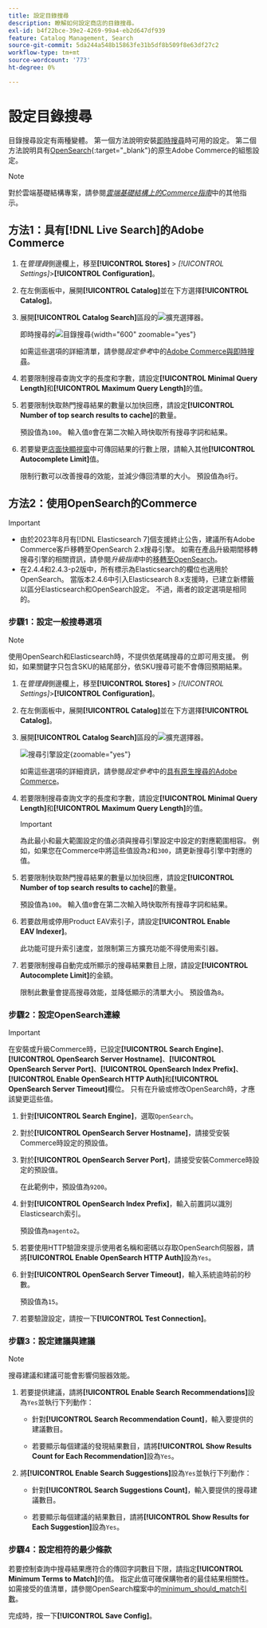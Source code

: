 ```yaml
---
title: 設定目錄搜尋
description: 瞭解如何設定商店的目錄搜尋。
exl-id: b4f22bce-39e2-4269-99a4-eb2d647df939
feature: Catalog Management, Search
source-git-commit: 5da244a548b15863fe31b5df8b509f8e63df27c2
workflow-type: tm+mt
source-wordcount: '773'
ht-degree: 0%

---
```


# 設定目錄搜尋

目錄搜尋設定有兩種變體。 第一個方法說明安裝[即時搜尋](https://experienceleague.adobe.com/docs/commerce/live-search/overview.html)時可用的設定。 第二個方法說明具有[OpenSearch](https://experienceleague.adobe.com/docs/commerce-operations/installation-guide/prerequisites/search-engine/overview.html){:target="_blank"}的原生Adobe Commerce的組態設定。

>[!NOTE]
>
>對於雲端基礎結構專案，請參閱&#x200B;[_雲端基礎結構上的Commerce指南_](https://experienceleague.adobe.com/en/docs/commerce-cloud-service/user-guide/configure/service/opensearch)中的其他指示。

## 方法1：具有[!DNL Live Search]的Adobe Commerce

1. 在&#x200B;_管理員_&#x200B;側邊欄上，移至&#x200B;**[!UICONTROL Stores]** > _[!UICONTROL Settings]_>**[!UICONTROL Configuration]**。

1. 在左側面板中，展開&#x200B;**[!UICONTROL Catalog]**&#x200B;並在下方選擇&#x200B;**[!UICONTROL Catalog]**。

1. 展開&#x200B;**[!UICONTROL Catalog Search]**&#x200B;區段的![擴充選擇器](../assets/icon-display-expand.png)。

   即時搜尋的![目錄搜尋](../configuration-reference/catalog/assets/catalog-search-live-search.png){width="600" zoomable="yes"}

   如需這些選項的詳細清單，請參閱&#x200B;_設定參考_&#x200B;中的[Adobe Commerce與即時搜尋](../configuration-reference/catalog/catalog.md#adobe-commerce-with-live-search)。

1. 若要限制搜尋查詢文字的長度和字數，請設定&#x200B;**[!UICONTROL Minimal Query Length]**&#x200B;和&#x200B;**[!UICONTROL Maximum Query Length]**&#x200B;的值。

1. 若要限制快取熱門搜尋結果的數量以加快回應，請設定&#x200B;**[!UICONTROL Number of top search results to cache]**&#x200B;的數量。

   預設值為`100`。 輸入值`0`會在第二次輸入時快取所有搜尋字詞和結果。

1. 若要變更[店面快顯視窗](https://experienceleague.adobe.com/docs/commerce/live-search/live-search-storefront/quick-tour.html)中可傳回結果的行數上限，請輸入其他&#x200B;**[!UICONTROL Autocomplete Limit]**&#x200B;值。

   限制行數可以改善搜尋的效能，並減少傳回清單的大小。 預設值為`8`行。

## 方法2：使用OpenSearch的Commerce

>[!IMPORTANT]
>
>- 由於2023年8月有[!DNL Elasticsearch 7]個支援終止公告，建議所有Adobe Commerce客戶移轉至OpenSearch 2.x搜尋引擎。 如需在產品升級期間移轉搜尋引擎的相關資訊，請參閱&#x200B;_升級指南_&#x200B;中的[移轉至OpenSearch](https://experienceleague.adobe.com/docs/commerce-operations/upgrade-guide/prepare/opensearch-migration.html)。
>- 在2.4.4和2.4.3-p2版中，所有標示為Elasticsearch的欄位也適用於OpenSearch。 當版本2.4.6中引入Elasticsearch 8.x支援時，已建立新標籤以區分Elasticsearch和OpenSearch設定。 不過，兩者的設定選項是相同的。

### 步驟1：設定一般搜尋選項

>[!NOTE]
>
>使用OpenSearch和Elasticsearch時，不提供依尾碼搜尋的立即可用支援。 例如，如果關鍵字只包含SKU的結尾部分，依SKU搜尋可能不會傳回預期結果。

1. 在&#x200B;_管理員_&#x200B;側邊欄上，移至&#x200B;**[!UICONTROL Stores]** > _[!UICONTROL Settings]_>**[!UICONTROL Configuration]**。

1. 在左側面板中，展開&#x200B;**[!UICONTROL Catalog]**&#x200B;並在下方選擇&#x200B;**[!UICONTROL Catalog]**。

1. 展開&#x200B;**[!UICONTROL Catalog Search]**&#x200B;區段的![擴充選擇器](../assets/icon-display-expand.png)。

   ![搜尋引擎設定](../configuration-reference/catalog/assets/catalog-search-opensearch.png){zoomable="yes"}

   如需這些選項的詳細資訊，請參閱&#x200B;_設定參考_&#x200B;中的[具有原生搜尋的Adobe Commerce](../configuration-reference/catalog/catalog.md#adobe-commerce-with-native-search)。

1. 若要限制搜尋查詢文字的長度和字數，請設定&#x200B;**[!UICONTROL Minimal Query Length]**&#x200B;和&#x200B;**[!UICONTROL Maximum Query Length]**&#x200B;的值。

   >[!IMPORTANT]
   >
   >為此最小和最大範圍設定的值必須與搜尋引擎設定中設定的對應範圍相容。 例如，如果您在Commerce中將這些值設為`2`和`300`，請更新搜尋引擎中對應的值。

1. 若要限制快取熱門搜尋結果的數量以加快回應，請設定&#x200B;**[!UICONTROL Number of top search results to cache]**&#x200B;的數量。

   預設值為`100`。 輸入值`0`會在第二次輸入時快取所有搜尋字詞和結果。

1. 若要啟用或停用Product EAV索引子，請設定&#x200B;**[!UICONTROL Enable EAV Indexer]**。

   此功能可提升索引速度，並限制第三方擴充功能不得使用索引器。

1. 若要限制搜尋自動完成所顯示的搜尋結果數目上限，請設定&#x200B;**[!UICONTROL Autocomplete Limit]**&#x200B;的金額。

   限制此數量會提高搜尋效能，並降低顯示的清單大小。 預設值為`8`。

### 步驟2：設定OpenSearch連線

>[!IMPORTANT]
>
>在安裝或升級Commerce時，已設定&#x200B;**[!UICONTROL Search Engine]**、**[!UICONTROL OpenSearch Server Hostname]**、**[!UICONTROL OpenSearch Server Port]**、**[!UICONTROL OpenSearch Index Prefix]**、**[!UICONTROL Enable OpenSearch HTTP Auth]**&#x200B;和&#x200B;**[!UICONTROL OpenSearch Server Timeout]**&#x200B;欄位。 只有在升級或修改OpenSearch時，才應該變更這些值。

1. 針對&#x200B;**[!UICONTROL Search Engine]**，選取`OpenSearch`。

1. 對於&#x200B;**[!UICONTROL OpenSearch Server Hostname]**，請接受安裝Commerce時設定的預設值。

1. 對於&#x200B;**[!UICONTROL OpenSearch Server Port]**，請接受安裝Commerce時設定的預設值。

   在此範例中，預設值為`9200`。

1. 針對&#x200B;**[!UICONTROL OpenSearch Index Prefix]**，輸入前置詞以識別Elasticsearch索引。

   預設值為`magento2`。

1. 若要使用HTTP驗證來提示使用者名稱和密碼以存取OpenSearch伺服器，請將&#x200B;**[!UICONTROL Enable OpenSearch HTTP Auth]**&#x200B;設為`Yes`。

1. 針對&#x200B;**[!UICONTROL OpenSearch Server Timeout]**，輸入系統逾時前的秒數。

   預設值為`15`。

1. 若要驗證設定，請按一下&#x200B;**[!UICONTROL Test Connection]**。

### 步驟3：設定建議與建議

>[!NOTE]
>
>搜尋建議和建議可能會影響伺服器效能。

1. 若要提供建議，請將&#x200B;**[!UICONTROL Enable Search Recommendations]**&#x200B;設為`Yes`並執行下列動作：

   - 針對&#x200B;**[!UICONTROL Search Recommendation Count]**，輸入要提供的建議數目。

   - 若要顯示每個建議的發現結果數目，請將&#x200B;**[!UICONTROL Show Results Count for Each Recommendation]**&#x200B;設為`Yes`。

1. 將&#x200B;**[!UICONTROL Enable Search Suggestions]**&#x200B;設為`Yes`並執行下列動作：

   - 針對&#x200B;**[!UICONTROL Search Suggestions Count]**，輸入要提供的搜尋建議數目。

   - 若要顯示每個建議的結果數目，請將&#x200B;**[!UICONTROL Show Results for Each Suggestion]**&#x200B;設為`Yes`。

### 步驟4：設定相符的最少條款

若要控制查詢中搜尋結果應符合的傳回字詞數目下限，請指定&#x200B;**[!UICONTROL Minimum Terms to Match]**&#x200B;的值。 指定此值可確保購物者的最佳結果相關性。 如需接受的值清單，請參閱OpenSearch檔案中的[minimum_should_match引數](https://opensearch.org/docs/latest/query-dsl/minimum-should-match/)。

完成時，按一下&#x200B;**[!UICONTROL Save Config]**。
